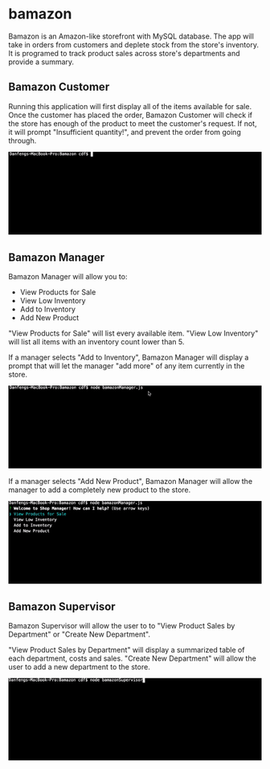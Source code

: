 # bamazon

Bamazon is an Amazon-like storefront with MySQL database. The app will take in orders from customers and deplete stock from the store's inventory. It is programed to track product sales across store's departments and provide a summary.

## Bamazon Customer ##
Running this application will first display all of the items available for sale. Once the customer has placed the order, Bamazon Customer will check if the store has enough of the product to meet the customer's request. If not, it will prompt "Insufficient quantity!", and prevent the order from going through.

![Bamazon Customer](/gif/customer.gif)

## Bamazon Manager ##
Bamazon Manager will allow you to:
* View Products for Sale
* View Low Inventory
* Add to Inventory
* Add New Product

"View Products for Sale" will list every available item. 
"View Low Inventory" will list all items with an inventory count lower than 5.

If a manager selects "Add to Inventory", Bamazon Manager will display a prompt that will let the manager "add more" of any item currently in the store.

![Bamazon Manager](/gif/manager1.gif)

If a manager selects "Add New Product", Bamazon Manager will allow the manager to add a completely new product to the store.

![Bamazon Manager](/gif/manager2.gif)

## Bamazon Supervisor ##
Bamazon Supervisor will allow the user to to "View Product Sales by Department" or "Create New Department". 

"View Product Sales by Department" will display a summarized table of each department, costs and sales. 
"Create New Department" will allow the user to add a new department to the store.

![Bamazon Supervisor](/gif/supervisor.gif)
